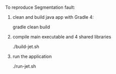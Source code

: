 
To reproduce Segmentation fault:

1. clean and build java app with Gradle 4:

    gradle clean build

2. compile main executable and 4 shared libraries

    ./build-jet.sh

3. run the application

    ./run-jet.sh

